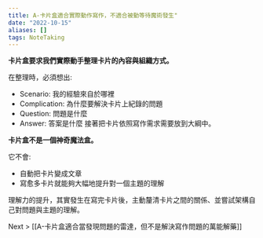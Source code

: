 ```yaml
---
title: A-卡片盒適合實際動作寫作，不適合被動等待魔術發生"
date: "2022-10-15"
aliases: []
tags: NoteTaking
---
```


**卡片盒要求我們實際動手整理卡片的內容與組織方式。**

在整理時，必須想出:
- Scenario: 我的經驗來自於哪裡
- Complication: 為什麼要解決卡片上紀錄的問題
- Question: 問題是什麼
- Answer: 答案是什麼
接著把卡片依照寫作需求需要放到大綱中。

**卡片盒不是一個神奇魔法盒。**

它不會:
- 自動把卡片變成文章
- 寫愈多卡片就能夠大幅地提升對一個主題的理解

理解力的提升，其實發生在寫完卡片後，主動釐清卡片之間的關係、並嘗試架構自己對問題與主題的理解。

Next > [[A-卡片盒適合當發現問題的雷達，但不是解決寫作問題的萬能解藥]]